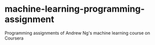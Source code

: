 # machine-learning-programming-assignment
Programming assignments of Andrew Ng's machine learning course on Coursera
